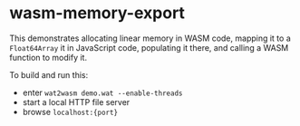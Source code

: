 # wasm-memory-export

This demonstrates allocating linear memory in WASM code,
mapping it to a `Float64Array` it in JavaScript code,
populating it there,
and calling a WASM function to modify it.

To build and run this:

- enter `wat2wasm demo.wat --enable-threads`
- start a local HTTP file server
- browse `localhost:{port}`
